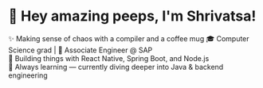 # 👋 Hey amazing peeps, I'm Shrivatsa!

✨ Making sense of chaos with a compiler and a coffee mug
🎓 Computer Science grad | 💼 Associate  Engineer @ SAP  
🔧 Building things with React Native, Spring Boot, and Node.js  
🌱 Always learning — currently diving deeper into Java & backend engineering

